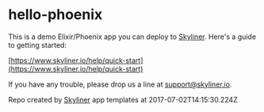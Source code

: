 # hello-phoenix

This is a demo Elixir/Phoenix app you can deploy to [Skyliner](https://www.skyliner.io). Here's a guide to getting started:

[https://www.skyliner.io/help/quick-start](https://www.skyliner.io/help/quick-start)

If you have any trouble, please drop us a line at [support@skyliner.io](mailto:support@skyliner.io?Subject=Help%20with%20hello-phoenix).

Repo created by [Skyliner](https://www.skyliner.io) app templates at 2017-07-02T14:15:30.224Z